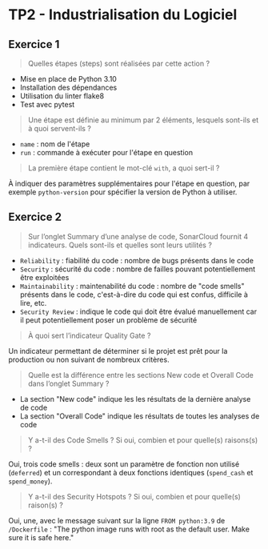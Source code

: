 # TP2 - Industrialisation du Logiciel

## Exercice 1

> Quelles étapes (steps) sont réalisées par cette action ?

- Mise en place de Python 3.10
- Installation des dépendances
- Utilisation du linter flake8
- Test avec pytest

> Une étape est définie au minimum par 2 éléments, lesquels sont-ils et à quoi servent-ils ?

- `name` : nom de l'étape
- `run` : commande à exécuter pour l'étape en question

> La première étape contient le mot-clé `with`, a quoi sert-il ?

À indiquer des paramètres supplémentaires pour l'étape en question, par exemple `python-version` pour spécifier la version de Python à utiliser.

## Exercice 2

> Sur l’onglet Summary d’une analyse de code, SonarCloud fournit 4 indicateurs.
> Quels sont-ils et quelles sont leurs utilités ?

- `Reliability` : fiabilité du code : nombre de bugs présents dans le code
- `Security` : sécurité du code : nombre de failles pouvant potentiellement être exploitées
- `Maintainability` : maintenabilité du code : nombre de "code smells" présents dans le code, c'est-à-dire du code qui est confus, difficile à lire, etc.
- `Security Review` : indique le code qui doit être évalué manuellement car il peut potentiellement poser un problème de sécurité

> À quoi sert l’indicateur Quality Gate ?

Un indicateur permettant de déterminer si le projet est prêt pour la production ou non suivant de nombreux critères.

> Quelle est la différence entre les sections New code et Overall Code dans l’onglet Summary ?

- La section "New code" indique les les résultats de la dernière analyse de code
- La section "Overall Code" indique les résultats de toutes les analyses de code

> Y a-t-il des Code Smells ? Si oui, combien et pour quelle(s) raisons(s) ?

Oui, trois code smells : deux sont un paramètre de fonction non utilisé (`deferred`) et un correspondant à deux fonctions identiques (`spend_cash` et `spend_money`).

> Y a-t-il des Security Hotspots ? Si oui, combien et pour quelle(s) raison(s) ?

Oui, une, avec le message suivant sur la ligne `FROM python:3.9` de `/Dockerfile` : "The python image runs with root as the default user. Make sure it is safe here."
